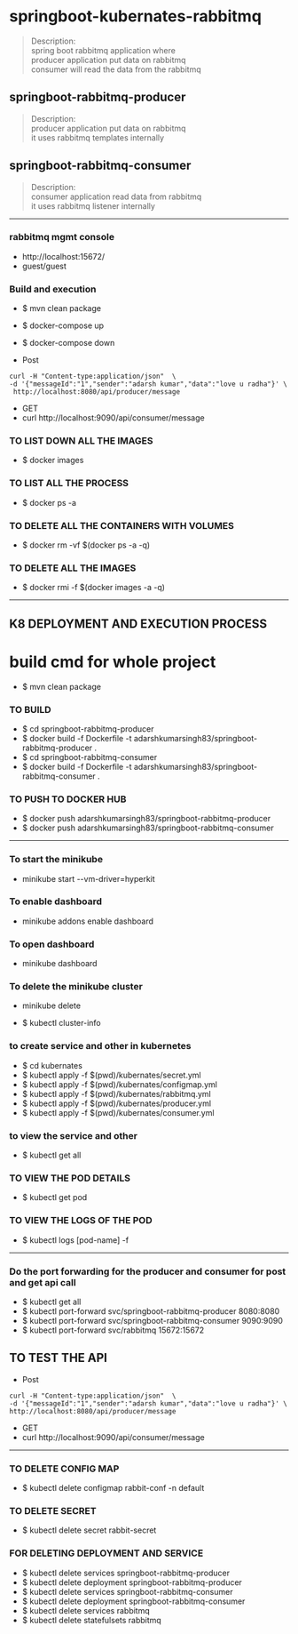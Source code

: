 # springboot-kubernates-rabbitmq
> Description: \
> spring boot rabbitmq application where \
> producer application put data on rabbitmq \
> consumer will read the data from the rabbitmq 

## springboot-rabbitmq-producer
> Description: \
> producer application put data on rabbitmq \
> it uses rabbitmq templates internally 

## springboot-rabbitmq-consumer
> Description: \
> consumer application read data from rabbitmq \
> it uses rabbitmq listener internally 
>

----

### rabbitmq mgmt console
* http://localhost:15672/
* guest/guest

### Build and execution 
* $ mvn clean package
* $ docker-compose up
* $ docker-compose down

* Post
````
curl -H "Content-type:application/json"  \
-d '{"messageId":"1","sender":"adarsh kumar","data":"love u radha"}' \
 http://localhost:8080/api/producer/message
````


* GET
* curl http://localhost:9090/api/consumer/message


### TO LIST DOWN ALL THE IMAGES
* $ docker images

### TO LIST ALL THE PROCESS
* $ docker ps -a

### TO DELETE ALL THE CONTAINERS WITH VOLUMES
* $ docker rm -vf $(docker ps -a -q)

### TO DELETE ALL THE IMAGES
* $ docker rmi -f $(docker images -a -q)

---- 
## K8 DEPLOYMENT AND EXECUTION PROCESS 

# build cmd for whole project
* $ mvn clean package

### TO BUILD
* $ cd springboot-rabbitmq-producer
* $ docker build -f Dockerfile -t adarshkumarsingh83/springboot-rabbitmq-producer .
* $ cd springboot-rabbitmq-consumer
* $ docker build -f Dockerfile -t adarshkumarsingh83/springboot-rabbitmq-consumer .

### TO PUSH TO DOCKER HUB
* $ docker push adarshkumarsingh83/springboot-rabbitmq-producer
* $ docker push adarshkumarsingh83/springboot-rabbitmq-consumer


----

### To start the minikube 
* minikube start --vm-driver=hyperkit

### To enable dashboard 
* minikube addons enable dashboard

### To open dashboard 
* minikube dashboard

### To delete the minikube cluster 
* minikube delete


* $ kubectl cluster-info

### to create service and other in kubernetes
* $ cd kubernates
* $ kubectl apply -f $(pwd)/kubernates/secret.yml
* $ kubectl apply -f $(pwd)/kubernates/configmap.yml
* $ kubectl apply -f $(pwd)/kubernates/rabbitmq.yml
* $ kubectl apply -f $(pwd)/kubernates/producer.yml
* $ kubectl apply -f $(pwd)/kubernates/consumer.yml


### to view the service and other
* $ kubectl get all

### TO VIEW THE POD DETAILS
* $ kubectl get pod

### TO VIEW THE LOGS OF THE POD
* $ kubectl logs [pod-name] -f


----

### Do the port forwarding for the producer and consumer for post and get api call 

* $ kubectl get all 
* $ kubectl port-forward svc/springboot-rabbitmq-producer 8080:8080
* $ kubectl port-forward svc/springboot-rabbitmq-consumer 9090:9090
* $ kubectl port-forward svc/rabbitmq 15672:15672

## TO TEST THE API
* Post
````
curl -H "Content-type:application/json"  \
-d '{"messageId":"1","sender":"adarsh kumar","data":"love u radha"}' \
http://localhost:8080/api/producer/message
````

* GET
* curl http://localhost:9090/api/consumer/message
----

### TO DELETE CONFIG MAP
* $ kubectl delete configmap rabbit-conf -n default

### TO DELETE SECRET
* $ kubectl delete secret rabbit-secret

### FOR DELETING DEPLOYMENT AND SERVICE
* $ kubectl delete services  springboot-rabbitmq-producer
* $ kubectl delete deployment  springboot-rabbitmq-producer
* $ kubectl delete services  springboot-rabbitmq-consumer
* $ kubectl delete deployment  springboot-rabbitmq-consumer
* $ kubectl delete services  rabbitmq
* $ kubectl delete statefulsets  rabbitmq
